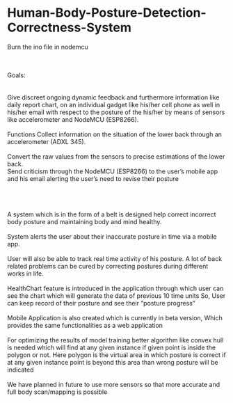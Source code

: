 # Human-Body-Posture-Detection-Correctness-System

Burn the ino file in nodemcu <br><br><br>

Goals:<br><br><br>
Give discreet ongoing dynamic feedback and furthermore information like daily report
chart, on an individual gadget like his/her cell phone as well in his/her email with respect
to the posture of the his/her by means of sensors like accelerometer and NodeMCU
(ESP8266).<br><br>
Functions
Collect information on the situation of the lower back through an accelerometer (ADXL
345).<br><br>
Convert the raw values from the sensors to precise estimations of the lower back.<br>
Send criticism through the NodeMCU (ESP8266) to the user’s mobile app and his email
alerting the user’s need to revise their posture<br><br><br><br>


A system which is in the form of a belt is designed help correct incorrect body posture and
maintaining body and mind healthy.<br><br>
System alerts the user about their inaccurate posture in time via a mobile app.<br><br>
User will also be able to track real time activity of his posture. A lot of back related
problems can be cured by correcting postures during different works in life.<br><br>
HealthChart feature is introduced in the application through which user can see the chart
which will generate the data of previous 10 time units So, User can keep record of their
posture and see their “posture progress”<br><br>
Mobile Application is also created which is currently in beta version, Which provides the
same functionalities as a web application<br><br>
For optimizing the results of model training better algorithm like convex hull is needed
which will find at any given instance if given point is inside the polygon or not. Here
polygon is the virtual area in which posture is correct if at any given instance point is
beyond this area than wrong posture will be indicated<br><br>
We have planned in future to use more sensors so that more accurate and full body
scan/mapping is possible
